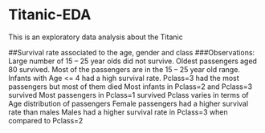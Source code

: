 # Titanic-EDA
This is an exploratory data analysis about the Titanic

##Survival rate associated to the age, gender and class
###Observations:
Large number of 15 – 25 year olds did not survive.
Oldest passengers aged 80 survived.
Most of the passengers are in the 15 – 25 year old range.
Infants with Age <= 4 had a high survival rate.
Pclass=3 had the most passengers but most of them died 
Most infants in Pclass=2 and Pclass=3 survived
Most passengers in Pclass=1 survived
Pclass varies in terms of Age distribution of passengers
Female passengers had a higher survival rate than males
Males had a higher survival rate in Pclass=3 when compared to Pclass=2
